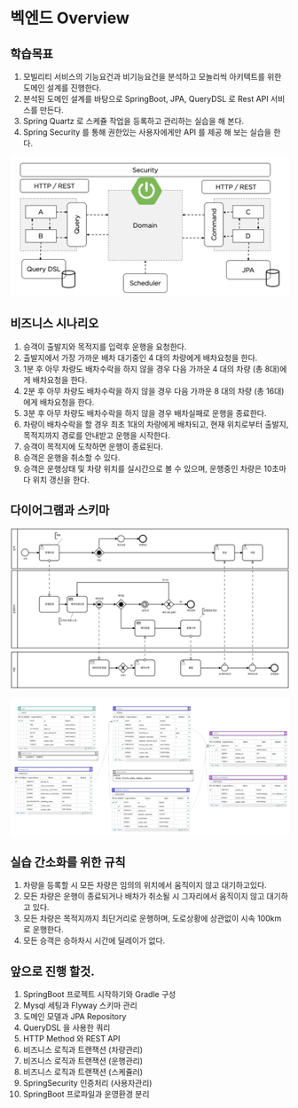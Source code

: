 # 벡엔드 Overview

## 학습목표

1. 모빌리티 서비스의 기능요건과 비기능요건을 분석하고 모놀리씩 아키텍트를 위한 도메인 설계를 진행한다.
2. 분석된 도메인 설계를 바탕으로 SpringBoot, JPA, QueryDSL 로 Rest API 서비스를 만든다.
3. Spring Quartz 로 스케쥴 작업을 등록하고 관리하는 실습을 해 본다.
4. Spring Security 를 통해 권한있는 사용자에게만 API 를 제공 해 보는 실습을 한다.

![](../image/overview/1.png)


## 비즈니스 시나리오

1. 승객이 출발지와 목적지를 입력후 운행을 요청한다.
2. 출발지에서 가장 가까운 배차 대기중인 4 대의 차량에게 배차요청을 한다.
3. 1분 후 아무 차량도 배차수락을 하지 않을 경우 다음 가까운 4 대의 차량 (총 8대)에게 배차요청을 한다.
4. 2분 후 아무 차량도 배차수락을 하지 않을 경우 다음 가까운 8 대의 차량 (총 16대)에게 배차요청을 한다.
5. 3분 후 아무 차량도 배차수락을 하지 않을 경우 배차실패로 운행을 종료한다.
6. 차량이 배차수락을 할 경우 최초 1대의 차량에게 배차되고, 현재 위치로부터 출발지, 목적지까지 경로를 안내받고 운행을 시작한다.
7. 승객이 목적지에 도착하면 운행이 종료된다.
8. 승객은 운행을 취소할 수 있다.
9. 승객은 운행상태 및 차량 위치를 실시간으로 볼 수 있으며, 운행중인 차량은 10초마다 위치 갱신을 한다.

## 다이어그램과 스키마

![](../image/develop/01/diagram.svg)

![](../image/develop/01/schema.png)

## 실습 간소화를 위한 규칙

1. 차량을 등록할 시 모든 차량은 임의의 위치에서 움직이지 않고 대기하고있다.
2. 모든 차량은 운행이 종료되거나 배차가 취소될 시 그자리에서 움직이지 않고 대기하고 있다.
3. 모든 차량은 목적지까지 최단거리로 운행하며, 도로상황에 상관없이 시속 100km 로 운행한다.
4. 모든 승객은 승하차시 시간에 딜레이가 없다.

## 앞으로 진행 할것.

1. SpringBoot 프로젝트 시작하기와 Gradle 구성 
2. Mysql 세팅과 Flyway 스키마 관리
3. 도메인 모델과 JPA Repository
4. QueryDSL 을 사용한 쿼리
5. HTTP Method 와 REST API
6. 비즈니스 로직과 트랜잭션 (차량관리)
7. 비즈니스 로직과 트랜잭션 (운행관리)
8. 비즈니스 로직과 트랜잭션 (스케쥴러)
9. SpringSecurity 인증처리 (사용자관리)
10. SpringBoot 프로파일과 운영환경 분리


